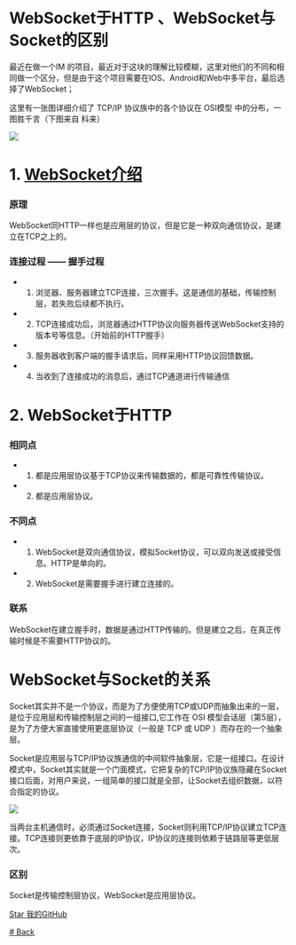 # WebSocket于HTTP 、WebSocket与Socket的区别

最近在做一个IM 的项目，最近对于这块的理解比较模糊，这里对他们的不同和相同做一个区分，但是由于这个项目需要在IOS、Android和Web中多平台，最后选择了WebSocket；

这里有一张图详细介绍了 TCP/IP 协议族中的各个协议在 OSI模型 中的分布，一图胜千言（下图来自 科来）

![](https://jayqiu.github.io/blog/2017/img/TCP-IP.jpg)

# 1. [WebSocket介绍](https://jayqiu.github.io/blog/2017/05/blog_05_11_17)

### 原理

 WebSocket同HTTP一样也是应用层的协议，但是它是一种双向通信协议，是建立在TCP之上的。

### 连接过程 —— 握手过程
 
- 1. 浏览器、服务器建立TCP连接，三次握手。这是通信的基础，传输控制层，若失败后续都不执行。
- 2. TCP连接成功后，浏览器通过HTTP协议向服务器传送WebSocket支持的版本号等信息。（开始前的HTTP握手）
- 3. 服务器收到客户端的握手请求后，同样采用HTTP协议回馈数据。
- 4. 当收到了连接成功的消息后，通过TCP通道进行传输通信

# 2. WebSocket于HTTP  

### 相同点

- 1. 都是应用层协议基于TCP协议来传输数据的，都是可靠性传输协议。
- 2. 都是应用层协议。

### 不同点

- 1. WebSocket是双向通信协议，模拟Socket协议，可以双向发送或接受信息。HTTP是单向的。
- 2. WebSocket是需要握手进行建立连接的。

### 联系

WebSocket在建立握手时，数据是通过HTTP传输的。但是建立之后，在真正传输时候是不需要HTTP协议的。

# WebSocket与Socket的关系

Socket其实并不是一个协议，而是为了方便使用TCP或UDP而抽象出来的一层，是位于应用层和传输控制层之间的一组接口,它工作在 OSI 模型会话层（第5层），是为了方便大家直接使用更底层协议（一般是 TCP 或 UDP ）而存在的一个抽象层。

Socket是应用层与TCP/IP协议族通信的中间软件抽象层，它是一组接口。在设计模式中，Socket其实就是一个门面模式，它把复杂的TCP/IP协议族隐藏在Socket接口后面，对用户来说，一组简单的接口就是全部，让Socket去组织数据，以符合指定的协议。

![](https://jayqiu.github.io/blog/2017/img/socket.jpg)


当两台主机通信时，必须通过Socket连接，Socket则利用TCP/IP协议建立TCP连接。TCP连接则更依靠于底层的IP协议，IP协议的连接则依赖于链路层等更低层次。

### 区别

Socket是传输控制层协议，WebSocket是应用层协议。


[Star 我的GitHub](https://github.com/Jayqiu)

[# Back](https://jayqiu.github.io/blog)
